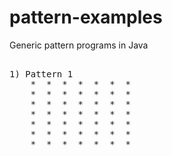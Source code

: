 # pattern-examples
Generic pattern programs in Java


<pre>  
1) Pattern 1 
    *  *  *  *  *  *  *  
    *  *  *  *  *  *  *  
    *  *  *  *  *  *  *  
    *  *  *  *  *  *  *  
    *  *  *  *  *  *  *  
    *  *  *  *  *  *  *  
    *  *  *  *  *  *  *  
</pre>

